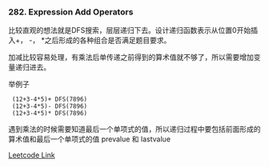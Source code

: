 ### 282. Expression Add Operators

比较直观的想法就是DFS搜索，层层递归下去。设计递归函数表示从位置0开始插入+， -， *之后形成的各种组合是否满足题目要求。

加减比较容易处理，有乘法后单传递之前得到的算术值就不够了，所以需要增加变量递归进去。

举例子
```
 (12+3-4*5)+ DFS(7896)
 (12+3-4*5)- DFS(7896)
 (12+3-4*5)* DFS(7896)
```
遇到乘法的时候需要知道最后一个单项式的值，所以递归过程中要包括前面形成的算术值和最后一个单项式的值
prevalue 和 lastvalue

[Leetcode Link](https://leetcode.com/problems/expression-add-operators/)
